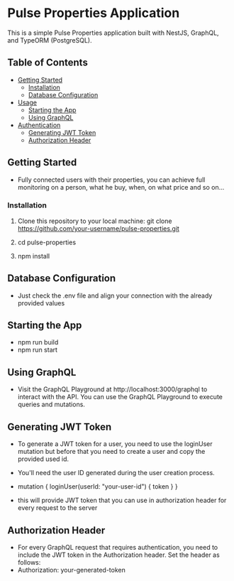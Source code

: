 # Pulse Properties Application

This is a simple Pulse Properties application built with NestJS, GraphQL, and TypeORM (PostgreSQL).

## Table of Contents

- [Getting Started](#getting-started)
  - [Installation](#installation)
  - [Database Configuration](#database-configuration)
- [Usage](#usage)
  - [Starting the App](#starting-the-app)
  - [Using GraphQL](#using-graphql)
- [Authentication](#authentication)
  - [Generating JWT Token](#generating-jwt-token)
  - [Authorization Header](#authorization-header)

## Getting Started
- Fully connected users with their properties, you can achieve full monitoring on a person, what he buy, when, on what price and so on...
### Installation

1. Clone this repository to your local machine:
   git clone https://github.com/your-username/pulse-properties.git

2. cd pulse-properties

3. npm install

## Database Configuration

- Just check the .env file and align your connection with the already provided values

## Starting the App

- npm run build
- npm run start

## Using GraphQL

- Visit the GraphQL Playground at http://localhost:3000/graphql to interact with the API. You can use the GraphQL Playground to execute queries and mutations.

## Generating JWT Token

- To generate a JWT token for a user, you need to use the loginUser mutation but before that you need to create a user and copy the provided used id.
- You'll need the user ID generated during the user creation process.

- mutation {
  loginUser(userId: "your-user-id") {
    token
  }
}

- this will provide JWT token that you can use in authorization header for every request to the server

## Authorization Header

- For every GraphQL request that requires authentication, you need to include the JWT token in the Authorization header. Set the header as follows:
- Authorization: your-generated-token


